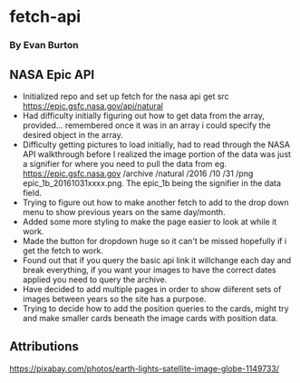 # fetch-api
### By Evan Burton
## NASA Epic API
- Initialized repo and set up fetch for the nasa api get src https://epic.gsfc.nasa.gov/api/natural
- Had difficulty initially figuring out how to get data from the array, provided... remembered once it was in an array i could specify the desired object in the array.
- Difficulty getting pictures to load initially, had to read through the NASA API walkthrough before I realized the image portion of the data was just a signifier for where you need to pull the data from eg. https://epic.gsfc.nasa.gov /archive 	/natural 	/2016 	/10 	/31 	/png 	epic_1b_20161031xxxx.png. The epic_1b being the signifier in the data field.
- Trying to figure out how to make another fetch to add to the drop down menu to show previous years on the same day/month. 
- Added some more styling to make the page easier to look at while it work.
- Made the button for dropdown huge so it can't be missed hopefully if i get the fetch to work.
- Found out that if you query the basic api link it willchange each day and break everything, if you want your images to have the correct dates applied you need to query the archive.
- Have decided to add multiple pages in order to show diiferent sets of images between years so the site has a purpose.
- Trying to decide how to add the position queries to the cards, might try and make smaller cards beneath the image cards with position data.


## Attributions
https://pixabay.com/photos/earth-lights-satellite-image-globe-1149733/